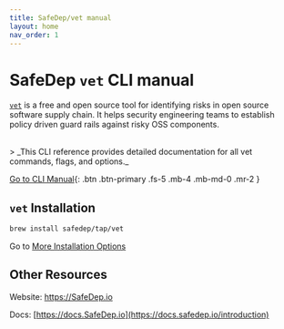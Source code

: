 ```yaml
---
title: SafeDep/vet manual
layout: home
nav_order: 1
---
```


# SafeDep `vet` CLI manual

[`vet`](https://github.com/safedep/vet) is a free and open source tool for identifying risks in open source software supply chain. It helps security engineering teams to establish policy driven guard rails against risky OSS components.

<br />
> _This CLI reference provides detailed documentation for all vet commands, flags, and options._

[Go to CLI Manual](vet.html){: .btn .btn-primary .fs-5 .mb-4 .mb-md-0 .mr-2 }

## `vet` Installation

```bash
brew install safedep/tap/vet
```

Go to [More Installation Options](https://github.com/safedep/vet?tab=readme-ov-file#-installation-options)

## Other Resources

Website: <https://SafeDep.io>

Docs: [https://docs.SafeDep.io](https://docs.safedep.io/introduction)
